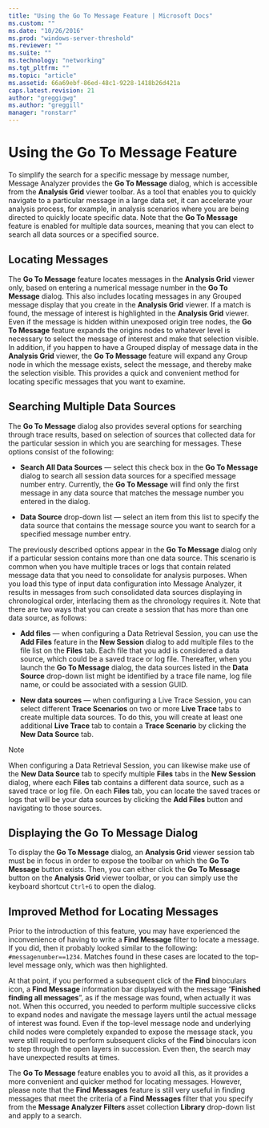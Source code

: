 ```yaml
---
title: "Using the Go To Message Feature | Microsoft Docs"
ms.custom: ""
ms.date: "10/26/2016"
ms.prod: "windows-server-threshold"
ms.reviewer: ""
ms.suite: ""
ms.technology: "networking"
ms.tgt_pltfrm: ""
ms.topic: "article"
ms.assetid: 66a69ebf-86ed-48c1-9228-1418b26d421a
caps.latest.revision: 21
author: "greggigwg"
ms.author: "greggill"
manager: "ronstarr"
---
```


# Using the Go To Message Feature

To simplify the search for a specific message by message number, Message Analyzer provides the **Go To Message** dialog, which is accessible from the **Analysis Grid** viewer toolbar. As a tool that enables you to quickly navigate to a particular message in a large data set, it can accelerate your analysis process, for example, in analysis scenarios where you are being directed to quickly locate specific data. Note that the **Go To Message** feature is enabled for multiple data sources, meaning that you can elect to search all data sources or a specified source.  
  
## Locating Messages  

 The **Go To Message** feature locates messages in the **Analysis Grid** viewer only, based on entering a numerical message number in the **Go To Message** dialog. This also includes locating messages in any Grouped message display that you create in the **Analysis Grid** viewer. If a match is found, the message of interest is highlighted in the **Analysis Grid** viewer. Even if the message is hidden within unexposed origin tree nodes, the **Go To Message** feature expands the origins nodes to whatever level is necessary to select the message of interest and make that selection visible. In addition, if you happen to have a Grouped display of message data in the **Analysis Grid** viewer, the **Go To Message** feature will expand any Group node in which the message exists, select the message, and thereby make the selection visible. This provides a quick and convenient method for locating specific messages that you want to examine.  
  
## Searching Multiple Data Sources  

 The **Go To Message** dialog also provides several options for searching through trace results, based on selection of sources that collected data for the particular session in which you are searching for messages. These options consist of the following:  
  
-   **Search All Data Sources** — select this check box in the **Go To Message** dialog to search all session data sources for a specified message number entry. Currently, the **Go To Message** will find only the first message in any data source that matches the message number you entered in the dialog.  
  
-   **Data Source** drop-down list — select an item from this list to specify the data source that contains the message source you want to search for a specified message number entry.  
  
 The previously described options appear in the **Go To Message** dialog only if a particular session contains more than one data source. This scenario is common when you have multiple traces or logs that contain related message data that you need to consolidate for analysis purposes. When you load this type of input data configuration into Message Analyzer, it results in messages from such consolidated data sources displaying in chronological order, interlacing them as the chronology requires it. Note that there are two ways that you can create a session that has more than one data source, as follows:  
  
-   **Add files** — when configuring a Data Retrieval Session, you can use the **Add Files** feature in the **New Session** dialog to add multiple files to the file list on the **Files** tab. Each file that you add is considered a data source, which could be a saved trace or log file. Thereafter, when you launch the **Go To Message** dialog, the data sources listed in the **Data Source** drop-down list might be identified by a trace file name, log file name, or could be associated with a session GUID.  
  
-   **New data sources** — when configuring a Live Trace Session, you can select different **Trace Scenarios** on two or more **Live Trace** tabs to create multiple data sources. To do this, you will create at least one additional **Live Trace** tab to contain a **Trace Scenario** by clicking the **New Data Source** tab.  
  
> [!NOTE]
>  When configuring a Data Retrieval Session, you can likewise make use of the **New Data Source** tab to specify multiple **Files** tabs in the **New Session** dialog, where each **Files** tab contains a different data source, such as a saved trace or log file. On each **Files** tab, you can locate the saved traces or logs that will be your data sources by clicking the **Add Files** button and navigating to those sources.  
  
## Displaying the Go To Message Dialog  

 To display the **Go To Message** dialog, an **Analysis Grid** viewer session tab must be in focus in order to expose the toolbar on which the **Go To Message** button exists. Then, you can either click the **Go To Message** button on the **Analysis Grid** viewer toolbar, or you can simply use the keyboard shortcut `Ctrl+G` to open the dialog.  
  
## Improved Method for Locating Messages  

 Prior to the introduction of this feature, you may have experienced the inconvenience of having to write a **Find Message** filter to locate a message. If you did, then it probably looked similar to the following:  `#messagenumber==1234`. Matches found in these cases are located to the top-level message only, which was then highlighted.  
  
 At that point, if you performed a subsequent click of the **Find** binoculars icon, a **Find Message** information bar displayed with the message “**Finished finding all messages**”, as if the message was found, when actually it was not. When this occurred, you needed to perform multiple successive clicks to expand nodes and navigate the message layers until the actual message of interest was found. Even if the top-level message node and underlying child nodes were completely expanded to expose the message stack, you were still required to perform subsequent clicks of the **Find** binoculars icon to step through the open layers in succession. Even then, the search may have unexpected results at times.  
  
 The **Go To Message** feature enables you to avoid all this, as it provides a more convenient and quicker method for locating messages. However, please note that the **Find Messages** feature is still very useful in finding messages that meet the criteria of a **Find Messages** filter that you specify from the **Message Analyzer Filters** asset collection **Library** drop-down list and apply to a search.